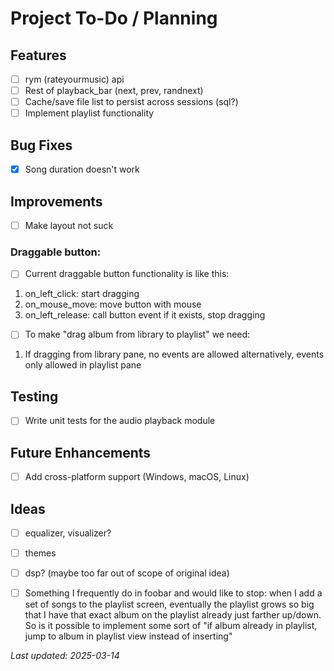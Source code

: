 # Project To-Do / Planning

## Features
- [ ] rym (rateyourmusic) api
- [ ] Rest of playback_bar (next, prev, randnext)
- [ ] Cache/save file list to persist across sessions (sql?)
- [ ] Implement playlist functionality

## Bug Fixes
- [x] Song duration doesn't work

## Improvements
- [ ] Make layout not suck
### Draggable button:
- [ ] Current draggable button functionality is like this:
1. on_left_click: start dragging
2. on_mouse_move: move button with mouse
3. on_left_release: call button event if it exists, stop dragging
- [ ] To make "drag album from library to playlist" we need:
1. If dragging from library pane, no events are allowed
    alternatively, events only allowed in playlist pane





## Testing
- [ ] Write unit tests for the audio playback module

## Future Enhancements
- [ ] Add cross-platform support (Windows, macOS, Linux)

## Ideas
- [ ] equalizer, visualizer?
- [ ] themes
- [ ] dsp? (maybe too far out of scope of original idea)
- [ ] Something I frequently do in foobar and would like to stop: when I add a
set of songs to the playlist screen, eventually the playlist grows so big that I
have that exact album on the playlist already just farther up/down. So is it
possible to implement some sort of "if album already in playlist, jump to album
in playlist view instead of inserting"


_Last updated: 2025-03-14_
